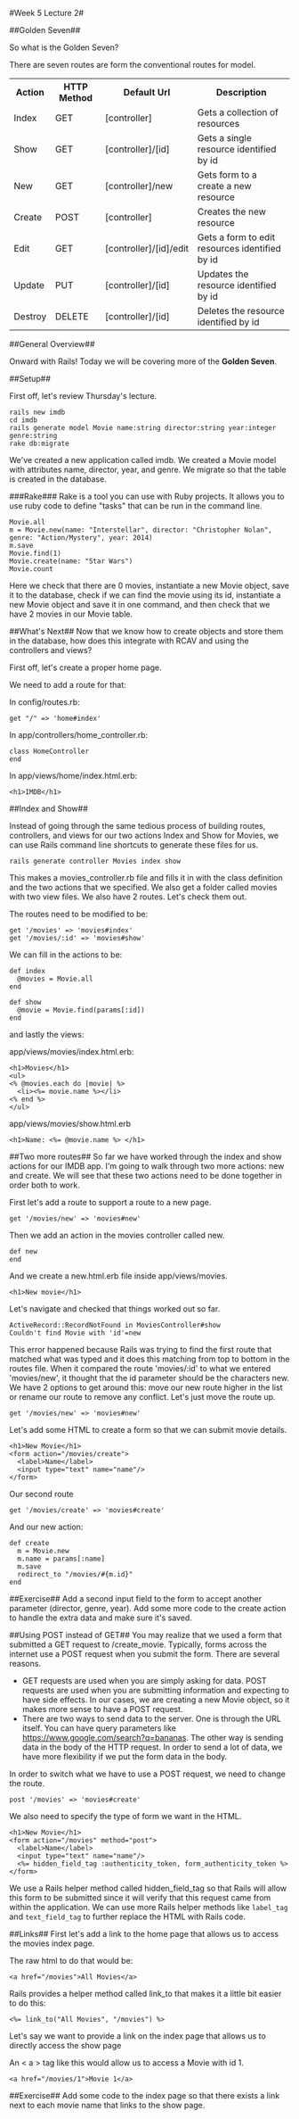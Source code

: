 #Week 5 Lecture 2#

##Golden Seven##

So what is the Golden Seven?

There are seven routes are form the conventional routes for model.
<table>
<tbody>
<tr>
<th>Action </th>
<th>HTTP Method </th>
<th>Default Url </th>
<th>Description </th>
</tr>
<tr>
<td><a name="actionIndex"></a>Index </td>
<td>GET </td>
<td>[controller] </td>
<td>Gets a collection of resources </td>
</tr>
<tr>
<td><a name="actionShow"></a>Show </td>
<td>GET </td>
<td>[controller]/[id] </td>
<td>Gets a single resource identified by id </td>
</tr>
<tr>
<td><a name="actionNew"></a>New </td>
<td>GET </td>
<td>[controller]/new </td>
<td>Gets form to a create a new resource </td>
</tr>
<tr>
<td><a name="actionCreate"></a>Create </td>
<td>POST </td>
<td>[controller] </td>
<td>Creates the new resource </td>
</tr>
<tr>
<td><a name="actionEdit"></a>Edit </td>
<td>GET </td>
<td>[controller]/[id]/edit </td>
<td>Gets a form to edit resources identified by id </td>
</tr>

<tr>
<td><a name="actionUpdate"></a>Update </td>
<td>PUT </td>
<td>[controller]/[id] </td>
<td>Updates the resource identified by id </td>
</tr>
<tr>
<td><a name="actionDestroy"></a>Destroy </td>
<td>DELETE </td>
<td>[controller]/[id] </td>
<td>Deletes the resource identified by id </td>
</tr>
</tbody>
</table>

##General Overview##

Onward with Rails! Today we will be covering more of the **Golden Seven**.

##Setup##

First off, let's review Thursday's lecture.
```
rails new imdb
cd imdb
rails generate model Movie name:string director:string year:integer genre:string
rake db:migrate
```

We've created a new application called imdb. We created a Movie model with attributes name, director, year, and genre. We migrate so that the table is created in the database.

###Rake###
Rake is a tool you can use with Ruby projects. It allows you to use ruby code to define "tasks" that can be run in the command line.


```
Movie.all
m = Movie.new(name: "Interstellar", director: "Christopher Nolan", genre: "Action/Mystery", year: 2014)
m.save
Movie.find(1)
Movie.create(name: "Star Wars")
Movie.count
```

Here we check that there are 0 movies, instantiate a new Movie object, save it to the database, check if we can find the movie using its id, instantiate a new Movie object and save it in one command, and then check that we have 2 movies in our Movie table.

##What's Next##
Now that we know how to create objects and store them in the database, how does this integrate with RCAV and using the controllers and views?

First off, let's create a proper home page.

We need to add a route for that:

In config/routes.rb:
```
get "/" => 'home#index'
```

In app/controllers/home_controller.rb:
```
class HomeController
end
```

In app/views/home/index.html.erb:
```
<h1>IMDB</h1>
```

##Index and Show##

Instead of going through the same tedious process of building routes, controllers, and views for our two actions Index and Show for Movies, we can use Rails command line shortcuts to generate these files for us.

```
rails generate controller Movies index show
```

This makes a movies_controller.rb file and fills it in with the class definition and the two actions that we specified. We also get a folder called movies with two view files. We also have 2 routes. Let's check them out.

The routes need to be modified to be:
```
get '/movies' => 'movies#index'
get '/movies/:id' => 'movies#show'
```

We can fill in the actions to be:

```
def index
  @movies = Movie.all
end

def show
  @movie = Movie.find(params[:id])
end
```

and lastly the views:

app/views/movies/index.html.erb:
```
<h1>Movies</h1>
<ul>
<% @movies.each do |movie| %>
  <li><%= movie.name %></li>
<% end %>
</ul>
```

app/views/movies/show.html.erb
```
<h1>Name: <%= @movie.name %> </h1>
```

##Two more routes##
So far we have worked through the index and show actions for our IMDB app. I'm going to walk through two more actions: new and create. We will see that these two actions need to be done together in order both to work.

First let's add a route to support a route to a new page.
```
get '/movies/new' => 'movies#new'
```
Then we add an action in the movies controller called new.
```
def new
end
```
And we create a new.html.erb file inside app/views/movies.
```
<h1>New movie</h1>
```
Let's navigate and checked that things worked out so far.

```
ActiveRecord::RecordNotFound in MoviesController#show
Couldn't find Movie with 'id'=new
```

This error happened because Rails was trying to find the first route that matched what was typed and it does this matching from top to bottom in the routes file. When it compared the route 'movies/:id' to what we entered 'movies/new', it thought that the id parameter should be the characters new. We have 2 options to get around this: move our new route higher in the list or rename our route to remove any conflict. Let's just move the route up.
```
get '/movies/new' => 'movies#new'
```
Let's add some HTML to create a form so that we can submit movie details.
```
<h1>New Movie</h1>
<form action="/movies/create">
  <label>Name</label>
  <input type="text" name="name"/>
</form>
```

Our second route
```
get '/movies/create' => 'movies#create'
```

And our new action:
```
def create
  m = Movie.new
  m.name = params[:name]
  m.save
  redirect_to "/movies/#{m.id}"
end
```

##Exercise##
Add a second input field to the form to accept another parameter (director, genre, year). Add some more code to the create action to handle the extra data and make sure it's saved.

##Using POST instead of GET##
You may realize that we used a form that submitted a GET request to /create_movie. Typically, forms across the internet use a POST request when you submit the form. There are several reasons.

* GET requests are used when you are simply asking for data. POST requests are used when you are submitting information and expecting to have side effects. In our cases, we are creating a new Movie object, so it makes more sense to have a POST request.
* There are two ways to send data to the server. One is through the URL itself. You can have query parameters like https://www.google.com/search?q=bananas. The other way is sending data in the body of the HTTP request. In order to send a lot of data, we have more flexibility if we put the form data in the body.

In order to switch what we have to use a POST request, we need to change the route.

```
post '/movies' => 'movies#create'
```
We also need to specify the type of form we want in the HTML.

```
<h1>New Movie</h1>
<form action="/movies" method="post">
  <label>Name</label>
  <input type="text" name="name"/>
  <%= hidden_field_tag :authenticity_token, form_authenticity_token %>
</form>
```

We use a Rails helper method called hidden_field_tag so that Rails will allow this form to be submitted since it will verify that this request came from within the application. We can use more Rails helper methods like ```label_tag``` and ```text_field_tag``` to further replace the HTML with Rails code.

##Links##
First let's add a link to the home page that allows us to access the movies index page.

The raw html to do that would be:
```
<a href="/movies">All Movies</a>
```

Rails provides a helper method called link_to that makes it a little bit easier to do this:

```
<%= link_to("All Movies", "/movies") %>
```

Let's say we want to provide a link on the index page that allows us to directly access the show page


An < a > tag like this would allow us to access a Movie with id 1.
```
<a href="/movies/1">Movie 1</a>
```

##Exercise##
Add some code to the index page so that there exists a link next to each movie name that links to the show page.
